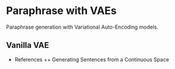 # Paraphrase with VAEs
Paraphrase generation with Variational Auto-Encoding models.

## Vanilla VAE

+ References
++ Generating Sentences from a Continuous Space
